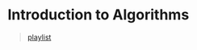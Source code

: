 # Introduction to Algorithms
> [playlist](https://www.youtube.com/playlist?list=PLUl4u3cNGP61Oq3tWYp6V_F-5jb5L2iHb)